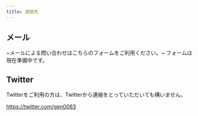```yaml
---
title: 連絡先
---
```


## メール

~メールによる問い合わせはこちらのフォームをご利用ください。~
フォームは現在準備中です。

## Twitter

Twitterをご利用の方は、Twitterから連絡をとっていただいても構いません。

<https://twitter.com/gen0083>
